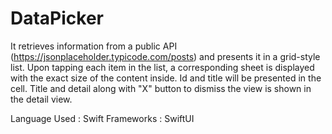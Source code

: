 # DataPicker
It retrieves information from a public API (https://jsonplaceholder.typicode.com/posts) and presents it in a grid-style list.
Upon tapping each item in the list, a corresponding sheet is displayed with the exact size of the content inside.
Id and title will be presented in the cell.
Title and detail along with "X" button to dismiss the view is shown in the detail view.


Language Used : Swift
Frameworks : SwiftUI
